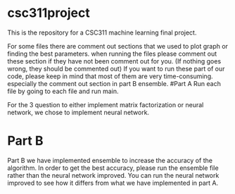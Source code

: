 # csc311project
This is the repository for a CSC311 machine learning final project.

For some files there are comment out sections that we used to plot graph or finding the best parameters.
when running the files please comment out these section if they have not been comment out for you.
(If nothing goes wrong, they should be commented out)
If you want to run these part of our code, please keep in mind that most of them are very time-consuming.
especially the comment out section in part B ensemble.
#Part A
Run each file by going to each file and run main.

For the 3 question to either implement matrix factorization or neural network, we chose to implement neural network.

# Part B
Part B we have implemented ensemble to increase the accuracy of the algorithm. 
In order to get the best accuracy, please run the ensemble file rather than the neural network improved.
You can run the neural network improved to see how it differs from what we have implemented in part A.

